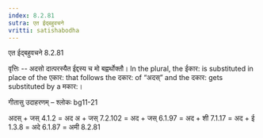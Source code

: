 ```yaml
---
index: 8.2.81
sutra: एत ईद्बहुवचने
vritti: satishabodha
---
```



 एत ईद्बहुवचने 8.2.81 


वृत्तिः -- अदसो दात्परस्यैत ईद्दस्य च मो बह्वर्थोक्तौ। In the plural, the ईकार: is substituted in place of the एकार: that follows the दकार: of “अदस्” and the दकार: gets substituted by a मकार:। 


गीतासु उदाहरणम् – श्लोकः bg11-21 


अदस् + जस् 4.1.2 = अद अ + जस् 7.2.102 = अद + जस् 6.1.97 = अद + शी 7.1.17 = अद + ई 1.3.8 = अदे 6.1.87 = अमी 8.2.81 


